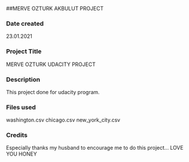 ##MERVE OZTURK AKBULUT PROJECT


### Date created
23.01.2021

### Project Title
MERVE OZTURK UDACITY PROJECT

### Description
This project done for udacity program.

### Files used
washington.csv
chicago.csv
new_york_city.csv
### Credits

Especially thanks my husband to encourage me to do this project...
LOVE YOU HONEY

